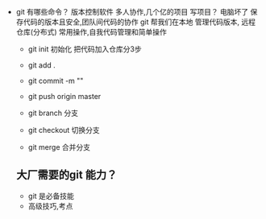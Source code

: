 - git 有哪些命令？
  版本控制软件  多人协作,几个亿的项目
  写项目？ 电脑坏了 保存代码的版本且安全,团队间代码的协作
  git 帮我们在本地 管理代码版本, 远程仓库(分布式)
  常用操作,自我代码管理和简单操作
  - git init 初始化
   把代码加入仓库分3步
  - git add . 
  - git commit -m ""
  - git push origin master

  - git branch 分支
  - git checkout  切换分支
  - git merge 合并分支

  ## 大厂需要的git 能力？
   - git 是必备技能
   - 高级技巧,考点
   







  
  